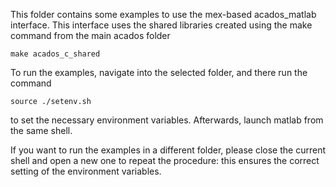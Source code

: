 This folder contains some examples to use the mex-based acados_matlab interface.
This interface uses the shared libraries created using the make command from the main acados folder
```
make acados_c_shared
```

To run the examples, navigate into the selected folder, and there run the command
```
source ./setenv.sh
```
to set the necessary environment variables.
Afterwards, launch matlab from the same shell.

If you want to run the examples in a different folder, please close the current shell and open a new one to repeat the procedure: this ensures the correct setting of the environment variables.
